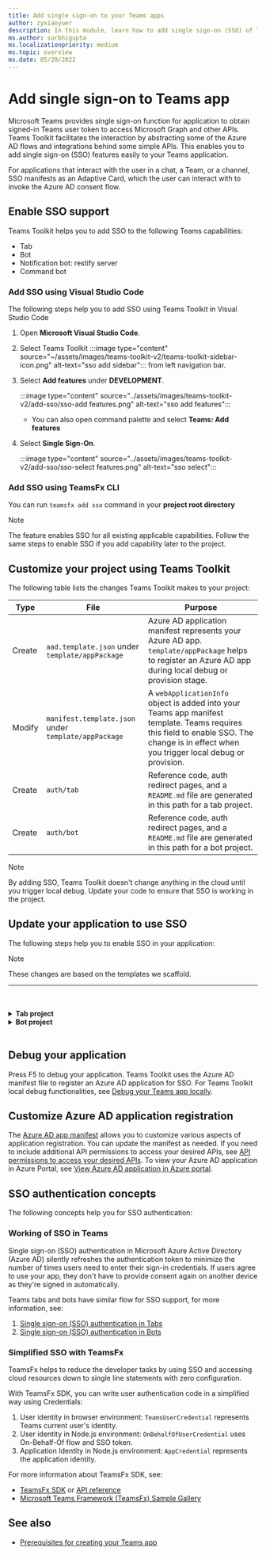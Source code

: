 ```yaml
---
title: Add single sign-on to your Teams apps
author: zyxiaoyuer
description: In this module, learn how to add single sign-on (SSO) of Teams Toolkit, enable SSO support, update your application to use SSO
ms.author: surbhigupta
ms.localizationpriority: medium
ms.topic: overview
ms.date: 05/20/2022
---
```


# Add single sign-on to Teams app

Microsoft Teams provides single sign-on function for application to obtain signed-in Teams user token to access Microsoft Graph and other APIs. Teams Toolkit facilitates the interaction by abstracting some of the Azure AD flows and integrations behind some simple APIs. This enables you to add single sign-on (SSO) features easily to your Teams application.

For applications that interact with the user in a chat, a Team, or a channel, SSO manifests as an Adaptive Card, which the user can interact with to invoke the Azure AD consent flow.

## Enable SSO support

Teams Toolkit helps you to add SSO to the following Teams capabilities:

* Tab
* Bot
* Notification bot: restify server
* Command bot

### Add SSO using Visual Studio Code

The following steps help you to add SSO using Teams Toolkit in Visual Studio Code

1. Open **Microsoft Visual Studio Code**.
2. Select Teams Toolkit :::image type="content" source="~/assets/images/teams-toolkit-v2/teams-toolkit-sidebar-icon.png" alt-text="sso add sidebar"::: from left navigation bar.
3. Select **Add features** under **DEVELOPMENT**.

    :::image type="content" source="../assets/images/teams-toolkit-v2/add-sso/sso-add features.png" alt-text="sso add features":::

    * You can also open command palette and select **Teams: Add features**

4. Select **Single Sign-On**.

    :::image type="content" source="../assets/images/teams-toolkit-v2/add-sso/sso-select features.png" alt-text="sso select":::

### Add SSO using TeamsFx CLI

You can run `teamsfx add sso` command in your **project root directory**

> [!Note]
> The feature enables SSO for all existing applicable capabilities. Follow the same steps to enable SSO if you add capability later to the project.

## Customize your project using Teams Toolkit

The following table lists the changes Teams Toolkit makes to your project:

   |**Type**|**File**|**Purpose**|
   |--------|--------|-----------|
   |Create|`aad.template.json` under `template/appPackage`|Azure AD application manifest represents your Azure AD app. `template/appPackage` helps to register an Azure AD app during local debug or provision stage.|
   |Modify|`manifest.template.json` under `template/appPackage`|A `webApplicationInfo` object is added into your Teams app manifest template. Teams requires this field to enable SSO. The change is in effect when you trigger local debug or provision.|
   |Create|`auth/tab`|Reference code, auth redirect pages, and a `README.md` file are generated in this path for a tab project.|
   |Create|`auth/bot`|Reference code, auth redirect pages, and a `README.md` file are generated in this path for a bot project.|

> [!Note]
> By adding SSO, Teams Toolkit doesn't change anything in the cloud until you trigger local debug. Update your code to ensure that SSO is working in the project.

## Update your application to use SSO

The following steps help you to enable SSO in your application:

> [!NOTE]
> These changes are based on the templates we scaffold.

---
<br>
<br><details>
<summary><b>Tab project
</b></summary>

1. Copy `auth-start.html` and `auth-end.htm`** in `auth/public` folder to `tabs/public/`. Teams Toolkit registers these two endpoints in Azure AD for Azure AD's redirect flow.

2. Copy `sso` folder under `auth/tab` to `tabs/src/sso/`.

    * `InitTeamsFx`: The file implements a function that initializes TeamsFx SDK and opens `GetUserProfile` component after SDK is initialized

    * `GetUserProfile`: The file implements a function that calls Microsoft Graph API to get user info

3. Execute `npm install @microsoft/teamsfx-react` under `tabs/`.

4. Add the following lines to `tabs/src/components/sample/Welcome.tsx` to import `InitTeamsFx`:

    ```Bash

    import { InitTeamsFx } from "../../sso/InitTeamsFx";

    ```

5. Replace the following line:

   `<AddSSO />` with `<InitTeamsFx />` to replace the `AddSso` component with `InitTeamsFx` component.

</details>
<details>
<summary><b>Bot project
</b></summary>

#### Set up the AAD redirects

1. Move the `auth/bot/public` folder to `bot/src`. This folder contains HTML pages that the bot application hosts. When single sign-on flows are initiated with AAD, AAD redirects the user to these HTML pages.
1. Modify your `bot/src/index` to add the appropriate `restify` routes to HTML pages.

    ```ts
    const path = require("path");

    server.get(
        "/auth-*.html",
        restify.plugins.serveStatic({
            directory: path.join(__dirname, "public"),
        })
    );
    ```

#### Update your app

SSO command handler `ProfileSsoCommandHandler` uses an AAD token to call Microsoft Graph. This token is obtained by using the logged-in Teams user token. The flow is brought together in a dialog that displays a consent dialog if necessary.

1. Move `profileSsoCommandHandler` file under `auth/bot/sso` folder to `bot/src`. `ProfileSsoCommandHandler` class is a SSO command handler to get user info with SSO token, follow this method and create your own SSO command handler.
1. Open `package.json` file and ensure that teamsfx SDK version >= 1.2.0
1. Execute the `npm install isomorphic-fetch --save` command in `bot` folder.
1. For ts script, execute the `npm install copyfiles --save-dev` command in `bot` folder and replace following lines in `package.json`:

    ```json
    "build": "tsc --build && shx cp -r ./src/adaptiveCards ./lib/src",
    ```

    with

    ```json
    "build": "tsc --build && shx cp -r ./src/adaptiveCards ./lib/src && copyfiles src/public/*.html lib/",
    ```

    This copies the HTML pages used for auth redirect when building the bot project.

1. To make SSO consent flow work, replace the following code in `bot/src/index` file:

    ```ts
    server.post("/api/messages", async (req, res) => {
        await commandBot.requestHandler(req, res);
    });
    ```

    with

    ```ts
    server.post("/api/messages", async (req, res) => {
        await commandBot.requestHandler(req, res).catch((err) => {
            // Error message including "412" means it is waiting for user's consent, which is a normal process of SSO, sholdn't throw this error.
            if (!err.message.includes("412")) {
                throw err;
            }
        });
    });
    ```

1. Replace the options for `ConversationBot` instance in `bot/src/internal/initialize` to add the SSO config and SSO command handler:

    ```ts
    export const commandBot = new ConversationBot({
        ...
        command: {
            enabled: true,
            commands: [new HelloWorldCommandHandler()],
        },
    });
    ```

    with

    ```ts
    import { ProfileSsoCommandHandler } from "../profileSsoCommandHandler";

    export const commandBot = new ConversationBot({
        ...
        // To learn more about ssoConfig, please refer teamsfx sdk document: https://docs.microsoft.com/microsoftteams/platform/toolkit/teamsfx-sdk
        ssoConfig: {
            aad :{
                scopes:["User.Read"],
            },
        },
        command: {
            enabled: true,
            commands: [new HelloWorldCommandHandler() ],
            ssoCommands: [new ProfileSsoCommandHandler()],
        },
    });
    ```

1. Register your command in the Teams app manifest. Open `templates/appPackage/manifest.template.json`, and add following lines under `commands` in `commandLists` of your bot:

    ```json
    {
        "title": "profile",
        "description": "Show user profile using Single Sign On feature"
    }
    ```

#### Add a new SSO command to the bot (Optional)

After successfully adding SSO in your project, you can also add a new SSO command.

1. Create a new file such as `photoSsoCommandHandler.ts` or `photoSsoCommandHandler.js` in `bot/src/` and add your own SSO command handler to call Graph API:

    ```TypeScript
    // for TypeScript:
    import { Activity, TurnContext, ActivityTypes } from "botbuilder";
    import "isomorphic-fetch";
    import {
        CommandMessage,
        TriggerPatterns,
        TeamsFx,
        createMicrosoftGraphClient,
        TeamsFxBotSsoCommandHandler,
        TeamsBotSsoPromptTokenResponse,
    } from "@microsoft/teamsfx";

    export class PhotoSsoCommandHandler implements TeamsFxBotSsoCommandHandler {
        triggerPatterns: TriggerPatterns = "photo";

        async handleCommandReceived(
            context: TurnContext,
            message: CommandMessage,
            tokenResponse: TeamsBotSsoPromptTokenResponse,
        ): Promise<string | Partial<Activity> | void> {
            await context.sendActivity("Retrieving user information from Microsoft Graph ...");

            const teamsfx = new TeamsFx().setSsoToken(tokenResponse.ssoToken);

            const graphClient = createMicrosoftGraphClient(teamsfx, ["User.Read"]);

            let photoUrl = "";
            try {
                const photo = await graphClient.api("/me/photo/$value").get();
                const arrayBuffer = await photo.arrayBuffer();
                const buffer=Buffer.from(arrayBuffer, 'binary');
                photoUrl = "data:image/png;base64," + buffer.toString("base64");
            } catch {
                // Could not fetch photo from user's profile, return empty string as placeholder.
            }
            if (photoUrl) {
                const photoMessage: Partial<Activity> = {
                    type: ActivityTypes.Message, 
                    text: 'This is your photo:', 
                    attachments: [
                        {
                            name: 'photo.png',
                            contentType: 'image/png',
                            contentUrl: photoUrl
                        }
                    ]
                };
                return photoMessage;
            } else {
                return "Could not retrieve your photo from Microsoft Graph. Please make sure you have uploaded your photo.";
            }
        }
    }
    ```

    ```javascript
    // for JavaScript:
    const { ActivityTypes } = require("botbuilder");
    require("isomorphic-fetch");
    const { createMicrosoftGraphClient, TeamsFx } = require("@microsoft/teamsfx");

    class PhotoSsoCommandHandler {
        triggerPatterns = "photo";

        async handleCommandReceived(context, message, tokenResponse) {
            await context.sendActivity("Retrieving user information from Microsoft Graph ...");

            const teamsfx = new TeamsFx().setSsoToken(tokenResponse.ssoToken);

            const graphClient = createMicrosoftGraphClient(teamsfx, ["User.Read"]);
        
            let photoUrl = "";
            try {
                const photo = await graphClient.api("/me/photo/$value").get();
                const arrayBuffer = await photo.arrayBuffer();
                const buffer=Buffer.from(arrayBuffer, 'binary');
                photoUrl = "data:image/png;base64," + buffer.toString("base64");
            } catch {
            // Could not fetch photo from user's profile, return empty string as placeholder.
            }
            if (photoUrl) {
                const photoMessage = {
                    type: ActivityTypes.Message, 
                    text: 'This is your photo:', 
                    attachments: [
                        {
                            name: 'photo.png',
                            contentType: 'image/png',
                            contentUrl: photoUrl
                        }
                    ]
                };
                return photoMessage;
            } else {
                return "Could not retrieve your photo from Microsoft Graph. Please make sure you have uploaded your photo.";
            }
        }
    }

    module.exports = {
        PhotoSsoCommandHandler,
    };

    ```

1. Add `PhotoSsoCommandHandler` instance to `ssoCommands` array in `bot/src/internal/initialize.ts`:

    ```ts
    // for TypeScript:
    import { PhotoSsoCommandHandler } from "../photoSsoCommandHandler";

    export const commandBot = new ConversationBot({
        ...
        command: {
            ...
            ssoCommands: [new ProfileSsoCommandHandler(), new PhotoSsoCommandHandler()],
        },
    });
    ```

    ```javascript
    // for JavaScript:
    ...
    const { PhotoSsoCommandHandler } = require("../photoSsoCommandHandler");

    const commandBot = new ConversationBot({
        ...
        command: {
            ...
            ssoCommands: [new ProfileSsoCommandHandler(), new PhotoSsoCommandHandler()]
        },
    });
    ...

    ```

1. Register your command in the Teams app manifest. Open `templates/appPackage/manifest.template.json`, and add following lines under `commands` in `commandLists` of your bot:

    ```JSON

    {
        "title": "photo",
        "description": "Show user photo using Single Sign On feature"
    }

    ```

</details>
<br>

## Debug your application

Press F5 to debug your application. Teams Toolkit uses the Azure AD manifest file to register an Azure AD application for SSO. For Teams Toolkit local debug functionalities, see [Debug your Teams app locally](debug-local.md).

## Customize Azure AD application registration

The [Azure AD app manifest](/azure/active-directory/develop/reference-app-manifest) allows you to customize various aspects of application registration. You can update the manifest as needed. If you need to include additional API permissions to access your desired APIs, see [API permissions to access your desired APIs](https://github.com/OfficeDev/TeamsFx/wiki/#customize-aad-manifest-template).
To view your Azure AD application in Azure Portal, see [View Azure AD application in Azure portal](https://github.com/OfficeDev/TeamsFx/wiki/Manage-AAD-application-in-Teams-Toolkit#How-to-view-the-AAD-app-on-the-Azure-portal).

## SSO authentication concepts

The following concepts help you for SSO authentication:

### Working of SSO in Teams

Single sign-on (SSO) authentication in Microsoft Azure Active Directory (Azure AD) silently refreshes the authentication token to minimize the number of times users need to enter their sign-in credentials. If users agree to use your app, they don't have to provide consent again on another device as they're signed in automatically.

Teams tabs and bots have similar flow for SSO support, for more information, see:

1. [Single sign-on (SSO) authentication in Tabs](../tabs/how-to/authentication/tab-sso-overview.md)
2. [Single sign-on (SSO) authentication in Bots](../bots/how-to/authentication/auth-aad-sso-bots.md)

### Simplified SSO with TeamsFx

TeamsFx helps to reduce the developer tasks by using SSO and accessing cloud resources down to single line statements with zero configuration.

With TeamsFx SDK, you can write user authentication code in a simplified way using Credentials:

1. User identity in browser environment: `TeamsUserCredential` represents Teams current user's identity.
2. User identity in Node.js environment: `OnBehalfOfUserCredential` uses On-Behalf-Of flow and SSO token.
3. Application Identity in Node.js environment: `AppCredential` represents the application identity.

For more information about TeamsFx SDK, see:

* [TeamsFx SDK](TeamsFx-SDK.md) or [API reference](/javascript/api/@microsoft/teamsfx/?view=msteams-client-js-latest&preserve-view=true)
* [Microsoft Teams Framework (TeamsFx) Sample Gallery](https://github.com/OfficeDev/TeamsFx-Samples/tree/v2)

## See also

* [Prerequisites for creating your Teams app](tools-prerequisites.md)
